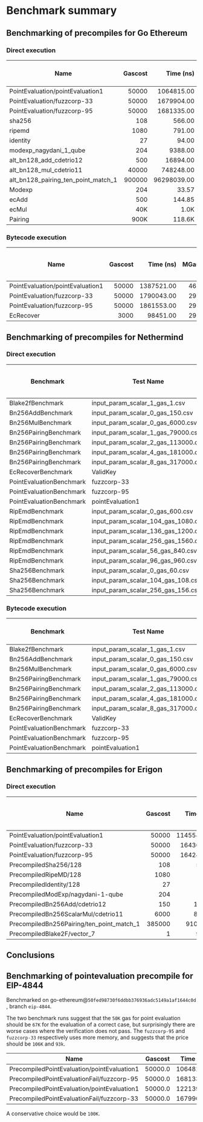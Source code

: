 # Benchmark summary

## Benchmarking of precompiles for Go Ethereum

### Direct execution

| Name | Gascost | Time (ns) | MGas/S | Gascost for 10MGas/S | Gascost for ECDSA eq |
| ----- | -----: | -----: | -----: | -----: | -----: |
| PointEvaluation/pointEvaluation1 | 50000 |     1064815.00 | 46.95 | 10648.15 | 67319.50 |
| PointEvaluation/fuzzcorp-33 | 50000 |     1679904.00 | 29.76 | 16799.04 | 93260.64 |
| PointEvaluation/fuzzcorp-95 | 50000 |     1681335.00 | 29.73 | 16813.35 | 106296.99 |
| sha256 | 108 |         566.00 | 190.81 | 5.66 | 12.47 |
| ripemd | 1080 |         791.00 | 1365.36 | 7.91 | 17.42 |
| identity | 27 |          94.00 | 287.23 | 0.94 | 2.07 |
| modexp_nagydani_1_qube | 204 |        9388.00 | 21.72 | 93.88 | 206.83 |
| alt_bn128_add_cdetrio12 | 500 |       16894.00 | 29.59 | 168.94 | 372.20 |
| alt_bn128_mul_cdetrio11 | 40000 |      748248.00 | 53.45 | 7482.48 | 16485.34 |
| alt_bn128_pairing_ten_point_match_1 | 900000 |    96298039.00 | 9.34 | 962980.39 | 2121631.80 |
| Modexp | 204 | 33.57 | 93.88 | 63.31 | 206.83| 
| ecAdd  | 500 | 144.85 | 168.94 |273.17 |372.21 | 
| ecMul  | 40K | 1.0K | 7.5K | 2.0 K | 16.5K|
| Pairing | 900K | 118.6K | 963.0K | 223.7K| 2.1M | 

### Bytecode execution

| Name | Gascost | Time (ns) | MGas/S | Gascost for 10MGas/S | Gascost for ECDSA eq |
| ----- | -----: | -----: | -----: | -----: | -----: |
| PointEvaluation/pointEvaluation1 | 50000 |     1387521.00 | 46.95 | 10648.15 | 42280.55 |
| PointEvaluation/fuzzcorp-33 | 50000 |     1790043.00 | 29.76 | 16799.04 | 54546.21 |
| PointEvaluation/fuzzcorp-95 | 50000 |     1861553.00 | 29.73 | 16813.35 | 58545.21 |
| EcRecover | 3000 |     98451.00 | 29.76 | 16799.04 | 3000.00 |

## Benchmarking of precompiles for Nethermind

### Direct execution

| Benchmark | Test Name | Nominal Gas Cost | Time (ns) | Memory Allocations per Op | Gascost for ECDSA eq |
| ----- | ----- | -----: | -----: | -----: | -----: |
| Blake2fBenchmark | input_param_scalar_1_gas_1.csv | 1 | 52.41 | 88 | 1.72 |
| Bn256AddBenchmark | input_param_scalar_0_gas_150.csv | 150 | 3061.68 | 88 | 101.805 |
| Bn256MulBenchmark | input_param_scalar_0_gas_6000.csv | 6000 | 136026.80 | 88 | 4524.05 |
| Bn256PairingBenchmark | input_param_scalar_1_gas_79000.csv | 79000 | 1871716.66 | 273 | 62250.8 |
| Bn256PairingBenchmark | input_param_scalar_2_gas_113000.csv | 113000 | 3226674.15 | 466 | 107315 |
| Bn256PairingBenchmark | input_param_scalar_4_gas_181000.csv | 181000 | 5370053.12 | 851 | 178601 |
| Bn256PairingBenchmark | input_param_scalar_8_gas_317000.csv | 317000 | 9814219.27 | 1622 | 326408 |
| EcRecoverBenchmark | ValidKey | 3000 | 90202.16 | 424 | 3000.00 |
| PointEvaluationBenchmark | fuzzcorp-33 | 50000 | 1297860.90 | 185 | 43165.1 |
| PointEvaluationBenchmark | fuzzcorp-95 | 50000 | 1285252.86 | 185 | 42745.8 |
| PointEvaluationBenchmark | pointEvaluation1 | 50000 | 1267637.89 | 185 | 42159.9 |
| RipEmdBenchmark | input_param_scalar_0_gas_600.csv | 600 | 250.75 | 296 | 8.31467 |
| RipEmdBenchmark | input_param_scalar_104_gas_1080.csv | 1080 | 487.21 | 424 | 16.197 |
| RipEmdBenchmark | input_param_scalar_136_gas_1200.csv | 1200 | 682.23 | 456 | 22.6824 |
| RipEmdBenchmark | input_param_scalar_256_gas_1560.csv | 1560 | 1103.55 | 576 | 36.6843 |
| RipEmdBenchmark | input_param_scalar_56_gas_840.csv | 840 | 528.66 | 376 | 17.5606 |
| RipEmdBenchmark | input_param_scalar_96_gas_960.csv | 960 | 578.34 | 416 | 19.2235 |
| Sha256Benchmark | input_param_scalar_0_gas_60.csv | 60 | 200.62 | 112 | 6.65174 |
| Sha256Benchmark | input_param_scalar_104_gas_108.csv | 108 | 252.48 | 240 | 8.38119 |
| Sha256Benchmark | input_param_scalar_256_gas_156.csv | 156 | 393.02 | 392 | 13.0707 |

### Bytecode execution

| Benchmark | Test Name | Nominal Gas Cost | Time (ns) | Memory Allocations per Op | Gascost for ECDSA eq |
| ----- | ----- | -----: | -----: | -----: | -----: |
| Blake2fBenchmark | input_param_scalar_1_gas_1.csv | 1 | 91 | 89 | 2.71 |
| Bn256AddBenchmark | input_param_scalar_0_gas_150.csv | 150 | 5116 | 95 | 152.74 |
| Bn256MulBenchmark | input_param_scalar_0_gas_6000.csv | 6000 | 155326 | 95 | 4637.61 |
| Bn256PairingBenchmark | input_param_scalar_1_gas_79000.csv | 79000 | 1871716 | 287 | 55884.35 |
| Bn256PairingBenchmark | input_param_scalar_2_gas_113000.csv | 113000 | 3316654 | 469 | 99026.27 |
| Bn256PairingBenchmark | input_param_scalar_4_gas_181000.csv | 181000 | 4899417 | 895 | 146283.27 |
| Bn256PairingBenchmark | input_param_scalar_8_gas_317000.csv | 317000 | 7599560 | 1731 | 226902.20 |
| EcRecoverBenchmark | ValidKey | 3000 | 100478 | 438 | 3000.00 |
| PointEvaluationBenchmark | fuzzcorp-33 | 50000 | 30554 | 195 | 72688.15 |
| PointEvaluationBenchmark | fuzzcorp-95 | 50000 | 31723 | 195 | 71989.78 |
| PointEvaluationBenchmark | pointEvaluation1 | 50000 | 30599 | 195 | 60968.27 |

## Benchmarking of precompiles for Erigon

### Direct execution

| Name | Gascost | Time (ns) | MGas/S | Gascost for 10MGas/S | Gascost for ECDSA eq |
| ----- | -----: | -----: | -----: | -----: | -----: |
| PointEvaluation/pointEvaluation1 | 50000 |     1145540.00 | 43.64 | 11455.4 | 58717.3 |
| PointEvaluation/fuzzcorp-33 | 50000 |     164363.00 | 304.205 | 1643.63 | 8424.84 |
| PointEvaluation/fuzzcorp-95 | 50000 |     164240.00 | 304.433| 1642.4 | 8418.53 |
| PrecompiledSha256/128 | 108 |         526.1 | 205.284 | 12.5 | 26.9666 |
| PrecompiledRipeMD/128 | 1080 |         1250 | 864 | 7.91 | 64.0719 |
| PrecompiledIdentity/128 | 27 |          8.76 | 3081.84 |  0.08761 | 0.449067 |
| PrecompiledModExp/nagydani-1-qube | 204 |        1704 | 119.718 | 17.04 | 87.3428 |
| PrecompiledBn256Add/cdetrio12 | 150 |       11860 | 12.6476 | 118.6 | 607.914 |
| PrecompiledBn256ScalarMul/cdetrio11 | 6000 |      85425 | 70.2371 | 854.25 | 4378.67 |
| PrecompiledBn256Pairing/ten_point_match_1 | 385000 |    9107850 | 41.7641 | 92184.5 | 472515 |
| PrecompiledBlake2F/vector_7 | 1 |    90.96 | 10.9938 |0.9096 | 4.66238 |

## Conclusions

## Benchmarking of pointevaluation precompile for EIP-4844

Benchmarked on go-ethereum@`50fed98730f6ddbb376936adc5149a1af1644c0d` , branch `eip-4844`.

The two benchmark runs suggest that the `50K` gas for point evaluation should be `67K` for the evaluation of a correct case, but surprisingly there are worse cases where the verification does not pass. The `fuzzcorp-95` and `fuzzcorp-33` respectively uses more memory, and suggests that the price should be `106K` and `93k`.  

| Name | Gascost | Time (ns) | MGas/S | Gascost for 10MGas/S | Gascost for ECDSA eq |
| ----- | ----- | ----- | ----- | ----- | ----- |
| PrecompiledPointEvaluation/pointEvaluation1 | 50000.0 |     1064815.00 | 46.956513572780246 | 10648.15 | 67319.50181235775 |
| PrecompiledPointEvaluationFail/fuzzcorp-95 | 50000.0 |     1681335.00 | 29.73827345531973 | 16813.350000000002 | 106296.99485796173 |
| PrecompiledPointEvaluation/pointEvaluation1 | 50000.0 |     1221399.00 | 40.93666361279156 | 12213.990000000002 | 67806.52861822018 |
| PrecompiledPointEvaluationFail/fuzzcorp-33 | 50000.0 |     1679904.00 | 29.763605539364153 | 16799.04 | 93260.64508965747 |

A conservative choice would be `100K`. 

